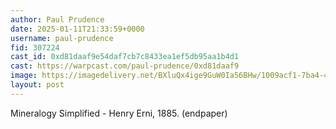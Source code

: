 ```yaml
---
author: Paul Prudence
date: 2025-01-11T21:33:59+0000
username: paul-prudence
fid: 307224
cast_id: 0xd81daaf9e54daf7cb7c8433ea1ef5db95aa1b4d1
cast: https://warpcast.com/paul-prudence/0xd81daaf9
image: https://imagedelivery.net/BXluQx4ige9GuW0Ia56BHw/1009acf1-7ba4-4a0f-6fa2-2e15e6420300/original
layout: post
---
```

Mineralogy Simplified - Henry Erni, 1885. (endpaper)  

<img src='https://imagedelivery.net/BXluQx4ige9GuW0Ia56BHw/1009acf1-7ba4-4a0f-6fa2-2e15e6420300/original' alt='' referrerpolicy='no-referrer'/>